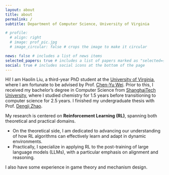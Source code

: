 ```yaml
---
layout: about
title: about
permalink: /
subtitle: Department of Computer Science, University of Virginia

# profile:
  # align: right
  # image: prof_pic.jpg
  # image_circular: false # crops the image to make it circular

news: false # includes a list of news items
selected_papers: true # includes a list of papers marked as "selected={true}"
social: true # includes social icons at the bottom of the page
---
```


Hi! I am Haolin Liu, a third-year PhD student at the [University of Virginia](https://www.virginia.edu/), where I am fortunate to be advised by Prof. [Chen-Yu Wei](https://bahh723.github.io/). Prior to this, I received my bachelor’s degree in Computer Science from [ShanghaiTech University](https://www.shanghaitech.edu.cn/eng/), where I studied chemistry for 1.5 years before transitioning to computer science for 2.5 years. I finished my undergraduate thesis with Prof. [Dengji Zhao](http://dengji-zhao.net/).

My research is centered on <b>Reinforcement Learning (RL)</b>, spanning both theoretical and practical domains. 
<ul>
  <li> On the theoretical side, I am dedicated to advancing our understanding of how RL algorithms can effectively learn and adapt in dynamic environments.</li> 
  <li> Practically, I specialize in applying RL to the post-training of large language models (LLMs), with a particular emphasis on alignment and reasoning.</li>
</ul>
I also have some experience in game theory and mechanism design.
